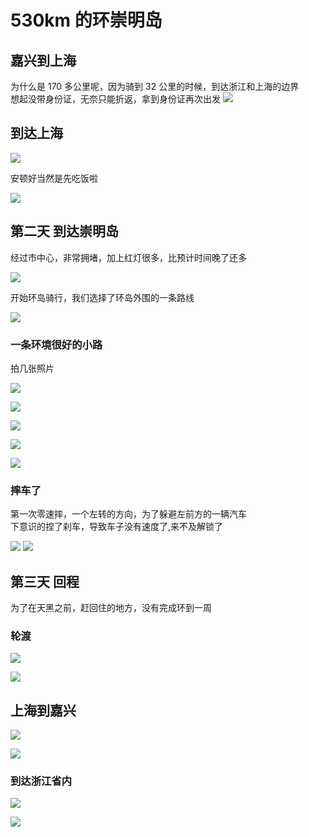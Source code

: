 # 530km 的环崇明岛

## 嘉兴到上海

为什么是 170 多公里呢，因为骑到 32 公里的时候，到达浙江和上海的边界<br>
想起没带身份证，无奈只能折返，拿到身份证再次出发
![](https://riverluooo.oss-cn-beijing.aliyuncs.com/img/20181014225054.jpeg)

## 到达上海

![](https://riverluooo.oss-cn-beijing.aliyuncs.com/img/20181014230313.jpeg)

安顿好当然是先吃饭啦

![](https://riverluooo.oss-cn-beijing.aliyuncs.com/img/20181014230434.jpeg)

## 第二天 到达崇明岛

经过市中心，非常拥堵，加上红灯很多，比预计时间晚了还多

![](https://riverluooo.oss-cn-beijing.aliyuncs.com/img/20181015122112.jpeg)

开始环岛骑行，我们选择了环岛外围的一条路线

![](https://riverluooo.oss-cn-beijing.aliyuncs.com/img/20181015122419.jpeg)

### 一条环境很好的小路

拍几张照片

![](https://riverluooo.oss-cn-beijing.aliyuncs.com/img/20181015122728.jpeg)

![](https://riverluooo.oss-cn-beijing.aliyuncs.com/img/20181015122742.jpeg)

![](https://riverluooo.oss-cn-beijing.aliyuncs.com/img/20181015122805.jpeg)

![](https://riverluooo.oss-cn-beijing.aliyuncs.com/img/20181015122813.jpeg)

![](https://riverluooo.oss-cn-beijing.aliyuncs.com/img/20181015122819.jpeg)

### 摔车了

第一次零速摔，一个左转的方向，为了躲避左前方的一辆汽车<br>
下意识的捏了刹车，导致车子没有速度了,来不及解锁了

![](https://riverluooo.oss-cn-beijing.aliyuncs.com/img/20181015123344.jpeg)
![](https://riverluooo.oss-cn-beijing.aliyuncs.com/img/20181015123354.jpeg)

## 第三天 回程

为了在天黑之前，赶回住的地方，没有完成环到一周

### 轮渡

![](https://riverluooo.oss-cn-beijing.aliyuncs.com/img/20181015134452.jpeg)

![](https://riverluooo.oss-cn-beijing.aliyuncs.com/img/20181015134401.jpeg)

## 上海到嘉兴

![](https://riverluooo.oss-cn-beijing.aliyuncs.com/img/20181015134751.jpeg)

![](https://riverluooo.oss-cn-beijing.aliyuncs.com/img/20181015134800.jpg)

### 到达浙江省内

![](https://riverluooo.oss-cn-beijing.aliyuncs.com/img/20181015134818.jpg)

![](https://riverluooo.oss-cn-beijing.aliyuncs.com/img/20181015134856.jpeg)
